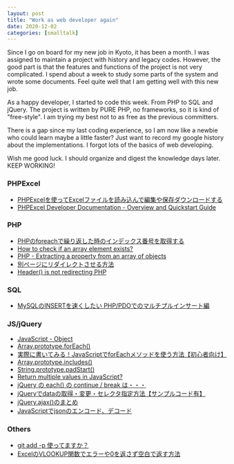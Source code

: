 ```yaml
---
layout: post
title: "Work as web developer again"
date: 2020-12-02
categories: [smalltalk]
---
```


Since I go on board for my new job in Kyoto, it has been a month.
I was assigned to maintain a project with history and legacy codes.
However, the good part is that the features and functions of the project is not very complicated.
I spend about a week to study some parts of the system and wrote some documents. Feel quite well that I am getting well with this new job.

As a happy developer, I started to code this week.
From PHP to SQL and jQuery. The project is written by PURE PHP, no frameworks, so it is kind of "free-style".
I am trying my best not to as free as the previous committers.

There is a gap since my last coding experience, so I am now like a newbie who could learn maybe a little faster?
Just want to record my google history about the implementations. I forgot lots of the basics of web developing.

Wish me good luck. I should organize and digest the knowledge days later. KEEP WORKING!

### PHPExcel
- [PHPExcelを使ってExcelファイルを読み込んで編集や保存ダウンロードする](http://ithat.me/2016/12/15/phpexcel-load-edit-export-download)
- [PHPExcel Developer Documentation - Overview and Quickstart Guide](https://github.com/PHPOffice/PHPExcel/wiki/User-Documentation-Overview-and-Quickstart-Guide)

### PHP
- [PHPのforeachで繰り返した時のインデックス番号を取得する](https://designsupply-web.com/media/knowledgeside/5900/)
- [How to check if an array element exists?](https://stackoverflow.com/questions/1966169/how-to-check-if-an-array-element-exists)
- [PHP - Extracting a property from an array of objects](https://stackoverflow.com/questions/1118994/php-extracting-a-property-from-an-array-of-objects)
- [別ページにリダイレクトさせる方法](https://lab.syncer.jp/Web/PHP/Snippet/5/)
- [Header() is not redirecting PHP](https://stackoverflow.com/questions/12817846/header-is-not-redirecting-php)

### SQL
- [MySQLのINSERTを速くしたい PHP/PDOでのマルチプルインサート編](https://unskilled.site/mysql%E3%81%AEinsert%E3%82%92%E9%80%9F%E3%81%8F%E3%81%97%E3%81%9F%E3%81%84-phppdo%E3%81%A7%E3%81%AE%E3%83%9E%E3%83%AB%E3%83%81%E3%83%97%E3%83%AB%E3%82%A4%E3%83%B3%E3%82%B5%E3%83%BC%E3%83%88%E7%B7%A8/)

### JS/jQuery
- [JavaScript - Object](https://developer.mozilla.org/ja/docs/Web/JavaScript/Reference/Global_Objects/Object)
- [Array.prototype.forEach()](https://developer.mozilla.org/ja/docs/Web/JavaScript/Reference/Global_Objects/Array/forEach)
- [実際に書いてみる！JavaScriptでforEachメソッドを使う方法【初心者向け】](https://techacademy.jp/magazine/14635)
- [Array.prototype.includes()](https://developer.mozilla.org/ja/docs/Web/JavaScript/Reference/Global_Objects/Array/includes)
- [String.prototype.padStart()](https://developer.mozilla.org/ja/docs/Web/JavaScript/Reference/Global_Objects/String/padStart)
- [Return multiple values in JavaScript?](https://stackoverflow.com/questions/2917175/return-multiple-values-in-javascript)
- [jQuery の each() の continue / break は・・・](http://blog.livedoor.jp/jimuguri/archives/51522193.html)
- [jQueryでdataの取得・変更・セレクタ指定方法【サンプルコード有】](https://kinocolog.com/jquery_data/)
- [jQuery.ajax()のまとめ](http://www.koikikukan.com/archives/2012/10/02-005555.php)
- [JavaScriptでjsonのエンコード、デコード](http://maa123lq.hatenablog.com/entry/2015/10/10/191809)

### Others
- [git add -p 使ってますか？](https://qiita.com/cotton_desu/items/bf08ac57d59b37dd5188)
- [ExcelのVLOOKUP関数でエラーや0を返さず空白で返す方法](https://office-hack.com/excel/vlookup-blank/)
